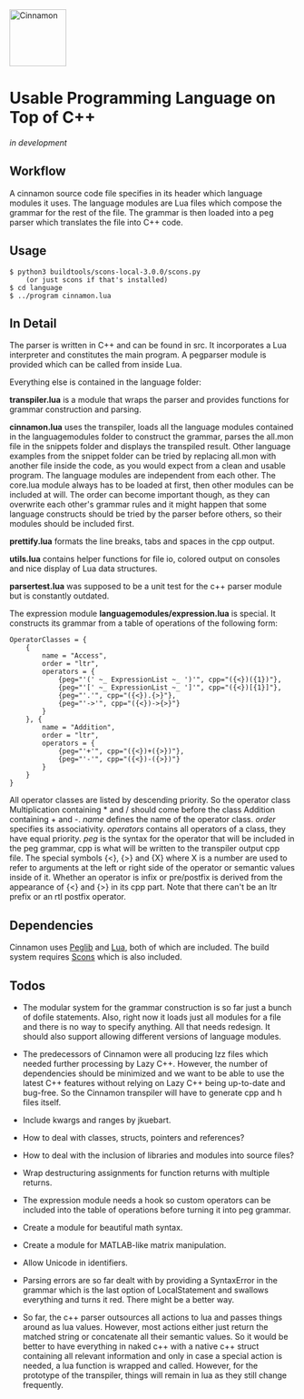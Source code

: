 <img alt="Cinnamon" title="Cinnamon" src="https://github.com/mqnc/c-sick/blob/master/logo/cinnamon.png?raw=true" height=100 />

# Usable Programming Language on Top of C++

*in development*

## Workflow

A cinnamon source code file specifies in its header which language modules it uses. The language modules are Lua files which compose the grammar for the rest of the file. The grammar is then loaded into a peg parser which translates the file into C++ code.

## Usage

```
$ python3 buildtools/scons-local-3.0.0/scons.py
	(or just scons if that's installed)
$ cd language
$ ../program cinnamon.lua
```

## In Detail

The parser is written in C++ and can be found in src. It incorporates a Lua interpreter and constitutes the main program. A pegparser module is provided which can be called from inside Lua.

Everything else is contained in the language folder:

**transpiler.lua** is a module that wraps the parser and provides functions for grammar construction and parsing.

**cinnamon.lua** uses the transpiler, loads all the language modules contained in the languagemodules folder to construct the grammar, parses the all.mon file in the snippets folder and displays the transpiled result. Other language examples from the snippet folder can be tried by replacing all.mon with another file inside the code, as you would expect from a clean and usable program. The language modules are independent from each other. The core.lua module always has to be loaded at first, then other modules can be included at will. The order can become important though, as they can overwrite each other's grammar rules and it might happen that some language constructs should be tried by the parser before others, so their modules should be included first.

**prettify.lua** formats the line breaks, tabs and spaces in the cpp output.

**utils.lua** contains helper functions for file io, colored output on consoles and nice display of Lua data structures.

**parsertest.lua** was supposed to be a unit test for the c++ parser module but is constantly outdated.

The expression module **languagemodules/expression.lua** is special. It constructs its grammar from a table of operations of the following form:

```
OperatorClasses = {
	{
		name = "Access",
		order = "ltr",
		operators = {
			{peg="'(' ~_ ExpressionList ~_ ')'", cpp="({<})({1})"},
			{peg="'[' ~_ ExpressionList ~_ ']'", cpp="({<})[{1}]"},
			{peg="'.'", cpp="({<}).{>}"},
			{peg="'->'", cpp="({<})->{>}"}
		}
	}, {
		name = "Addition",
		order = "ltr",
		operators = {
			{peg="'+'", cpp="({<})+({>})"},
			{peg="'-'", cpp="({<})-({>})"}
		}
	}
}
```
All operator classes are listed by descending priority. So the operator class Multiplication containing * and / should come before the class Addition containing + and -.
_name_ defines the name of the operator class. _order_ specifies its associativity. _operators_ contains all operators of a class, they have equal priority. _peg_ is the syntax for the operator that will be included in the peg grammar, cpp is what will be written to the transpiler output cpp file. The special symbols {<}, {>} and {X} where X is a number are used to refer to arguments at the left or right side of the operator or semantic values inside of it. Whether an operator is infix or pre/postfix is derived from the appearance of {<} and {>} in its cpp part. Note that there can't be an ltr prefix or an rtl postfix operator.

## Dependencies

Cinnamon uses [Peglib](https://github.com/yhirose/cpp-peglib) and [Lua](https://www.lua.org/home.html), both of which are included. The build system requires [Scons](https://scons.org/) which is also included.

## Todos

- The modular system for the grammar construction is so far just a bunch of dofile statements. Also, right now it loads just all modules for a file and there is no way to specify anything. All that needs redesign. It should also support allowing different versions of language modules.

- The predecessors of Cinnamon were all producing lzz files which needed further processing by Lazy C++. However, the number of dependencies should be minimized and we want to be able to use the latest C++ features without relying on Lazy C++ being up-to-date and bug-free. So the Cinnamon transpiler will have to generate cpp and h files itself.

- Include kwargs and ranges by jkuebart.

- How to deal with classes, structs, pointers and references?

- How to deal with the inclusion of libraries and modules into source files?

- Wrap destructuring assignments for function returns with multiple returns.

- The expression module needs a hook so custom operators can be included into the table of operations before turning it into peg grammar.

- Create a module for beautiful math syntax.

- Create a module for MATLAB-like matrix manipulation.

- Allow Unicode in identifiers.

- Parsing errors are so far dealt with by providing a SyntaxError in the grammar which is the last option of LocalStatement and swallows everything and turns it red. There might be a better way.

- So far, the c++ parser outsources all actions to lua and passes things around as lua values. However, most actions either just return the matched string or concatenate all their semantic values. So it would be better to have everything in naked c++ with a native c++ struct containing all relevant information and only in case a special action is needed, a lua function is wrapped and called. However, for the prototype of the transpiler, things will remain in lua as they still change frequently.
